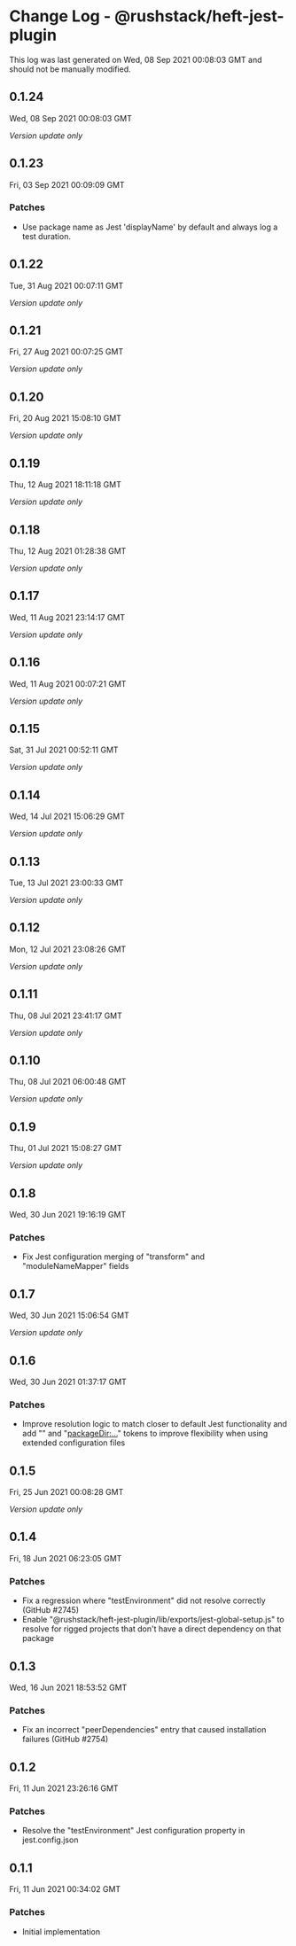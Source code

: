 # Change Log - @rushstack/heft-jest-plugin

This log was last generated on Wed, 08 Sep 2021 00:08:03 GMT and should not be manually modified.

## 0.1.24
Wed, 08 Sep 2021 00:08:03 GMT

_Version update only_

## 0.1.23
Fri, 03 Sep 2021 00:09:09 GMT

### Patches

- Use package name as Jest 'displayName' by default and always log a test duration.

## 0.1.22
Tue, 31 Aug 2021 00:07:11 GMT

_Version update only_

## 0.1.21
Fri, 27 Aug 2021 00:07:25 GMT

_Version update only_

## 0.1.20
Fri, 20 Aug 2021 15:08:10 GMT

_Version update only_

## 0.1.19
Thu, 12 Aug 2021 18:11:18 GMT

_Version update only_

## 0.1.18
Thu, 12 Aug 2021 01:28:38 GMT

_Version update only_

## 0.1.17
Wed, 11 Aug 2021 23:14:17 GMT

_Version update only_

## 0.1.16
Wed, 11 Aug 2021 00:07:21 GMT

_Version update only_

## 0.1.15
Sat, 31 Jul 2021 00:52:11 GMT

_Version update only_

## 0.1.14
Wed, 14 Jul 2021 15:06:29 GMT

_Version update only_

## 0.1.13
Tue, 13 Jul 2021 23:00:33 GMT

_Version update only_

## 0.1.12
Mon, 12 Jul 2021 23:08:26 GMT

_Version update only_

## 0.1.11
Thu, 08 Jul 2021 23:41:17 GMT

_Version update only_

## 0.1.10
Thu, 08 Jul 2021 06:00:48 GMT

_Version update only_

## 0.1.9
Thu, 01 Jul 2021 15:08:27 GMT

_Version update only_

## 0.1.8
Wed, 30 Jun 2021 19:16:19 GMT

### Patches

- Fix Jest configuration merging of "transform" and "moduleNameMapper" fields

## 0.1.7
Wed, 30 Jun 2021 15:06:54 GMT

_Version update only_

## 0.1.6
Wed, 30 Jun 2021 01:37:17 GMT

### Patches

- Improve resolution logic to match closer to default Jest functionality and add "<configDir>" and "<packageDir:...>" tokens to improve flexibility when using extended configuration files

## 0.1.5
Fri, 25 Jun 2021 00:08:28 GMT

_Version update only_

## 0.1.4
Fri, 18 Jun 2021 06:23:05 GMT

### Patches

- Fix a regression where "testEnvironment" did not resolve correctly (GitHub #2745)
- Enable "@rushstack/heft-jest-plugin/lib/exports/jest-global-setup.js" to resolve for rigged projects that don't have a direct dependency on that package

## 0.1.3
Wed, 16 Jun 2021 18:53:52 GMT

### Patches

- Fix an incorrect "peerDependencies" entry that caused installation failures (GitHub #2754)

## 0.1.2
Fri, 11 Jun 2021 23:26:16 GMT

### Patches

- Resolve the "testEnvironment" Jest configuration property in jest.config.json

## 0.1.1
Fri, 11 Jun 2021 00:34:02 GMT

### Patches

- Initial implementation

